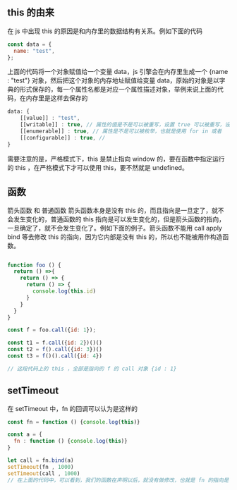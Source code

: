 ## this 的由来

在 js 中出现 this 的原因是和内存里的数据结构有关系。例如下面的代码

```js
const data = {
  name: "test",
};
```

上面的代码将一个对象赋值给一个变量 data，js 引擎会在内存里生成一个 {name : "test"} 对象，然后把这个对象的内存地址赋值给变量 data，原始的对象是以字典的形式保存的，每一个属性名都是对应一个属性描述对象，举例来说上面的代码，在内存里是这样去保存的

```js
data: {
    [[value]] : "test",
    [[writable]] : true, // 属性的值是不是可以被重写，设置 true 可以被重写，设置 false 就不行。
    [[enumerable]] : true, // 属性是不是可以被枚举，也就是使用 for in 或者
    [[configurable]] : true, //
}
```
需要注意的是，严格模式下，this 是禁止指向 window 的，要在函数中指定运行的 this ，在严格模式下才可以使用 this，要不然就是 undefined。
## 函数

箭头函数 和 普通函数
箭头函数本身是没有 this 的，而且指向是一旦定了，就不会发生变化的，普通函数的 this 指向是可以发生变化的，但是箭头函数的指向，一旦确定了，就不会发生变化了。例如下面的例子。箭头函数不能用 call apply bind 等去修改 this 的指向，因为它内部是没有 this 的，所以也不能被用作构造函数。

```js

function foo () {
  return () =>{
    return () => {
      return () => {
        console.log(this.id)
      }
    }
  }
}

const f = foo.call({id: 1});

const t1 = f.call({id: 2})()()
const t2 = f().call({id: 3})()
const t3 = f()().call({id: 4})

// 这段代码上的 this ，全部是指向的 f 的 call 对象 {id : 1}
```
## setTimeout
在 setTimeout 中，fn 的回调可以认为是这样的

```js
const fn = function () {console.log(this)}

const a = {
  fn : function () {console.log(this)}
}

let call = fn.bind(a)
setTimeout(fn , 1000)
setTimeout(call , 1000)
// 在上面的代码中，可以看到，我们的函数在声明以后，就没有做修改，也就是 fn 的指向是 window 的。
```